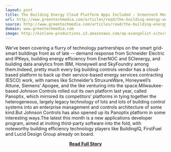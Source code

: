 ```yaml
---
layout: post
title: The Building Energy Cloud Platform Apps Included : Greentech Media
url: http://www.greentechmedia.com/articles/read/the-building-energy-web-services-platform-apps-included
source: http://www.greentechmedia.com/articles/read/the-building-energy-web-services-platform-apps-included
domain: www.greentechmedia.com
image: http://kinlane-productions.s3.amazonaws.com/ap-evangelist-site/curated/screenshots/9352_api500_com.png
---
```


<p>We’ve been covering a flurry of technology partnerships on the smart grid-smart buildings front as of late -- demand response from Schneider Electric and IPKeys, building energy efficiency from EnerNOC and SCIenergy, and building data analytics from IBM, Honeywell and SkyFoundry among them.Indeed, pretty much every big building controls vendor has a cloud-based platform to back up their service-based energy services contracting (ESCO) work, with names like Schneider’s StruxureWare, Honeywell’s Attune, Siemens’ Apogee, and the like venturing into the space.Milwaukee-based Johnson Controls rolled out its own platform last year, called Panoptix, which mirrored its competitors’ platforms in tying together the heterogeneous, largely legacy technology of lots and lots of building control systems into an enterprise management and controls architecture of some kind.But Johnson Controls has also opened up its Panoptix platform in some interesting ways.The latest this month is a new applications developer program, aimed at inviting third-party software into the fold, with noteworthy building efficiency technology players like BuildingIQ, FirstFuel and Lucid Design Group already on board.</p>
<center><p><a href="http://www.greentechmedia.com/articles/read/the-building-energy-web-services-platform-apps-included" style='padding:25px; font-sze:18px; font-weight: bold;'>Read Full Story</a></p></center>
